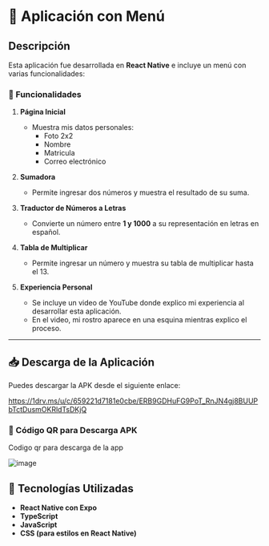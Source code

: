 # 📱 Aplicación con Menú

## Descripción
Esta aplicación fue desarrollada en **React Native** e incluye un menú con varias funcionalidades:

### 📌 Funcionalidades
1. **Página Inicial**
   - Muestra mis datos personales: 
     - Foto 2x2
     - Nombre
     - Matricula
     - Correo electrónico

2. **Sumadora**
   - Permite ingresar dos números y muestra el resultado de su suma.

3. **Traductor de Números a Letras**
   - Convierte un número entre **1 y 1000** a su representación en letras en español.

4. **Tabla de Multiplicar**
   - Permite ingresar un número y muestra su tabla de multiplicar hasta el 13.

5. **Experiencia Personal**
   - Se incluye un video de YouTube donde explico mi experiencia al desarrollar esta aplicación.
   - En el video, mi rostro aparece en una esquina mientras explico el proceso.

---

## 📥 Descarga de la Aplicación
Puedes descargar la APK desde el siguiente enlace:

https://1drv.ms/u/c/659221d7181e0cbe/ERB9GDHuFG9PoT_RnJN4gj8BUUPbTctDusmOKRldTsDKjQ

### 📌 Código QR para Descarga APK

Codigo qr para descarga de la app

![image](https://github.com/user-attachments/assets/8a62c123-3990-438d-862e-a8674d4bda7d)


## 🚀 Tecnologías Utilizadas
- **React Native con Expo**
- **TypeScript**
- **JavaScript**
- **CSS (para estilos en React Native)**
